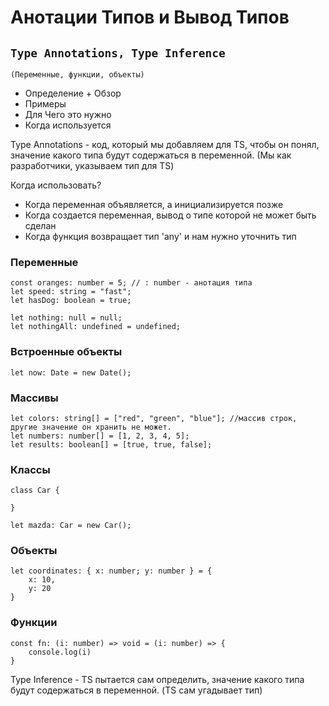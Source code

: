 # **Анотации Типов и Вывод Типов**

## `Type Annotations, Type Inference`
`(Переменные, функции, объекты)`
- Определение + Обзор
- Примеры
- Для Чего это нужно
- Когда используется

Type Annotations - код, который мы добавляем для TS, чтобы он понял, значение какого типа будут содержаться в переменной. (Мы как разработчики, указываем тип для TS)

Когда использовать?
- Когда переменная объявляется, а инициализируется позже
- Когда создается переменная, вывод о типе которой не может быть сделан
- Когда функция возвращает тип 'any' и нам нужно уточнить тип

### Переменные
```
const oranges: number = 5; // : number - анотация типа
let speed: string = "fast";
let hasDog: boolean = true;

let nothing: null = null;
let nothingAll: undefined = undefined;
```

### Встроенные объекты
```
let now: Date = new Date();
```
### Массивы
```
let colors: string[] = ["red", "green", "blue"]; //массив строк, другие значение он хранить не может.
let numbers: number[] = [1, 2, 3, 4, 5];
let results: boolean[] = [true, true, false];
```
### Классы
```
class Car {

}

let mazda: Car = new Car();
```
### Объекты
```
let coordinates: { x: number; y: number } = {
    x: 10,
    y: 20
}
```
### Функции

````
const fn: (i: number) => void = (i: number) => {
    console.log(i)
}
````

Type Inference - TS пытается сам определить, значение какого типа будут содержаться в переменной. (TS сам угадывает тип)